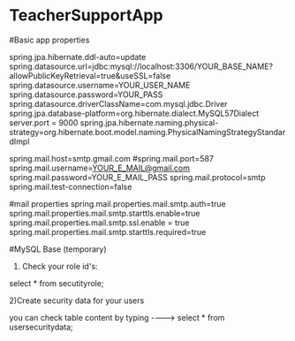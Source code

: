 # TeacherSupportApp

#Basic app properties

spring.jpa.hibernate.ddl-auto=update
spring.datasource.url=jdbc:mysql://localhost:3306/YOUR_BASE_NAME?allowPublicKeyRetrieval=true&useSSL=false
spring.datasource.username=YOUR_USER_NAME
spring.datasource.password=YOUR_PASS
spring.datasource.driverClassName=com.mysql.jdbc.Driver
spring.jpa.database-platform=org.hibernate.dialect.MySQL57Dialect
server.port = 9000
spring.jpa.hibernate.naming.physical-strategy=org.hibernate.boot.model.naming.PhysicalNamingStrategyStandardImpl



spring.mail.host=smtp.gmail.com
#spring.mail.port=587
spring.mail.username=YOUR_E_MAIL@gmail.com
spring.mail.password=YOUR_E_MAIL_PASS
spring.mail.protocol=smtp
spring.mail.test-connection=false


#mail properties
spring.mail.properties.mail.smtp.auth=true
spring.mail.properties.mail.smtp.starttls.enable=true
spring.mail.properties.mail.smtp.ssl.enable = true
spring.mail.properties.mail.smtp.starttls.required=true


#MySQL Base (temporary)

1) Check your role id's:

select * from secutityrole;

2)Create security data for your users 

you can check table content by typing ---->  select * from usersecuritydata;

